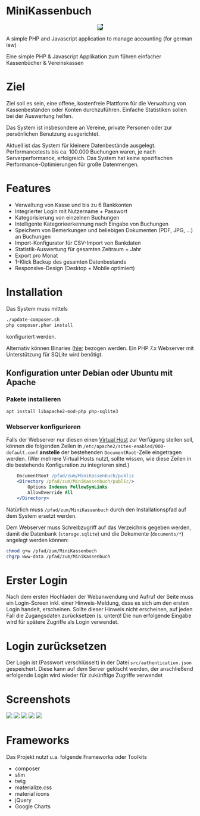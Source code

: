 # MiniKassenbuch
<p align="center">
  <img style="background-color:black" src="http://torsten-simon.de/pub/kassenbuch/badge.png">
</p>
<p>
A simple PHP and Javascript application to manage accounting (for german law)

Eine simple PHP &amp; Javascript Applikation zum führen einfacher Kassenbücher &amp; Vereinskassen
</p>

# Ziel
Ziel soll es sein, eine offene, kostenfreie Plattform für die Verwaltung von Kassenbeständen oder Konten durchzuführen. Einfache Statistiken sollen bei der Auswertung helfen.

Das System ist insbesondere an Vereine, private Personen oder zur persönlichen Benutzung ausgerichtet.

Aktuell ist das System für kleinere Datenbestände ausgelegt. Performancetests bis ca. 100.000 Buchungen waren, je nach Serverperformance, erfolgreich. Das System hat keine spezifischen Performance-Optimierungen für große Datenmengen. 

# Features
* Verwaltung von Kasse und bis zu 6 Bankkonten
* Integrierter Login mit Nutzername + Passwort
* Kategorisierung von einzelnen Buchungen
* Intelligente Kategorieerkennung nach Eingabe von Buchungen
* Speichern von Bemerkungen und beliebigen Dokumenten (PDF, JPG, ...) an Buchungen
* Import-Konfigurator für CSV-Import von Bankdaten
* Statistik-Auswertung für gesamten Zeitraum + Jahr
* Export pro Monat
* 1-Klick Backup des gesamten Datenbestands
* Responsive-Design (Desktop + Mobile optimiert)

# Installation
Das System muss mittels 
```sh
./update-composer.sh
php composer.phar install
```
konfiguriert werden.

Alternativ können Binaries ([hier](https://github.com/TSGames/MiniKassenbuch/actions) bezogen werden. Ein PHP 7.x Webserver mit Unterstützung für SQLite wird benötigt.

## Konfiguration unter Debian oder Ubuntu mit Apache

### Pakete installieren
```sh
apt install libapache2-mod-php php-sqlite3
```

### Webserver konfigurieren

Falls der Webserver nur diesen einen
[Virtual Host](https://httpd.apache.org/docs/2.4/de/vhosts/name-based.html)
zur Verfügung stellen soll, können die folgenden Zeilen in
`/etc/apache2/sites-enabled/000-default.conf` **anstelle** der bestehenden
`DocumentRoot`-Zeile eingetragen werden. (Wer mehrere Virtual Hosts nutzt,
sollte wissen, wie diese Zeilen in die bestehende Konfiguration zu integrieren
sind.)
```apache
	DocumentRoot /pfad/zum/MiniKassenbuch/public
	<Directory /pfad/zum/MiniKassenbuch/public/>
		Options Indexes FollowSymLinks
		AllowOverride All
	</Directory>
```
Natürlich muss `/pfad/zum/MiniKassenbuch` durch den Installationspfad auf
dem System ersetzt werden.

Dem Webserver muss Schreibzugriff auf das Verzeichnis gegeben werden, damit
die Datenbank (`storage.sqlite`) und die Dokumente (`documents/*`) angelegt
werden können:
```sh
chmod g+w /pfad/zum/MiniKassenbuch
chgrp www-data /pfad/zum/MiniKassenbuch
```

# Erster Login
Nach dem ersten Hochladen der Webanwendung und Aufruf der Seite muss ein Login-Screen inkl. einer Hinweis-Meldung, dass es sich um den ersten Login handelt, erscheinen. Sollte dieser Hinweis nicht erscheinen, auf jeden Fall die Zugangsdaten zurücksetzen (s. unten)!
Die nun erfolgende Eingabe wird für spätere Zugriffe als Login verwendet.

# Login zurücksetzen
Der Login ist (Passwort verschlüsselt) in der Datei `src/authentication.json` gespeichert. Diese kann auf dem Server gelöscht werden, der anschließend erfolgende Login wird wieder für zukünftige Zugriffe verwendet


# Screenshots
![](http://torsten-simon.de/pub/kassenbuch/list.JPG)
![](http://torsten-simon.de/pub/kassenbuch/accounts.JPG)
![](http://torsten-simon.de/pub/kassenbuch/booking.JPG)
![](http://torsten-simon.de/pub/kassenbuch/stats.JPG)
![](http://torsten-simon.de/pub/kassenbuch/categories.JPG)

# Frameworks
Das Projekt nutzt u.a. folgende Frameworks oder Toolkits
- composer
- slim
- twig
- materialize.css
- material icons
- jQuery
- Google Charts
